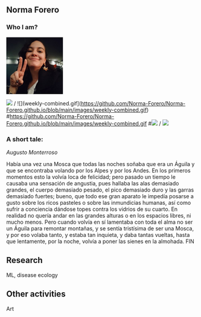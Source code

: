 ## Norma Forero
### Who I am?

<img align="center" width="150" height="150" src="images/Profile.jpg">


![](weekly-combined.gif) / ![](weekly-combined.gif](https://github.com/Norma-Forero/Norma-Forero.github.io/blob/main/images/weekly-combined.gif)
#https://github.com/Norma-Forero/Norma-Forero.github.io/blob/main/images/weekly-combined.gif
#![](name-of-gif-file.gif) / ![](weekly-combined.gif)



### A short tale: 


_Augusto Monterroso_

Había una vez una Mosca que todas las noches soñaba que era un Águila y que se encontraba volando por los Alpes y por los Andes.
En los primeros momentos esto la volvía loca de felicidad; pero pasado un tiempo le causaba una sensación de angustia, pues hallaba las alas demasiado grandes, el cuerpo demasiado pesado, el pico demasiado duro y las garras demasiado fuertes; bueno, que todo ese gran aparato le impedía posarse a gusto sobre los ricos pasteles o sobre las inmundicias humanas, así como sufrir a conciencia dándose topes contra los vidrios de su cuarto.
En realidad no quería andar en las grandes alturas o en los espacios libres, ni mucho menos.
Pero cuando volvía en sí lamentaba con toda el alma no ser un Águila para remontar montañas, y se sentía tristísima de ser una Mosca, y por eso volaba tanto, y estaba tan inquieta, y daba tantas vueltas, hasta que lentamente, por la noche, volvía a poner las sienes en la almohada.
FIN

## Research 

ML, disease ecology 

## Other activities 

Art
